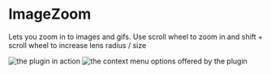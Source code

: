 # ImageZoom

Lets you zoom in to images and gifs. Use scroll wheel to zoom in and shift + scroll wheel to increase lens radius / size

![the plugin in action](https://github.com/Rivercord/Rivercord/assets/45497981/408cd77d-c5f4-40bc-8de2-f977a31b3e5f)
![the context menu options offered by the plugin](https://github.com/Rivercord/Rivercord/assets/45497981/3bede636-f1ce-493f-af46-788b920cb81c)
